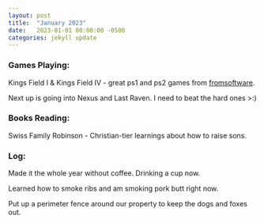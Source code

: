 ```yaml
---
layout: post
title:  "January 2023"
date:   2023-01-01 00:00:00 -0500
categories: jekyll update
---
```


### Games Playing:
Kings Field I & Kings Field IV - great ps1 and ps2 games from [fromsoftware][fs].

Next up is going into Nexus and Last Raven. I need to beat the hard ones >:)

### Books Reading:
Swiss Family Robinson - Christian-tier learnings about how to raise sons.

### Log:

Made it the whole year without coffee. Drinking a cup now.

Learned how to smoke ribs and am smoking pork butt right now.

Put up a perimeter fence around our property to keep the dogs and foxes out.


[fs]: https://en.wikipedia.org/wiki/FromSoftware
